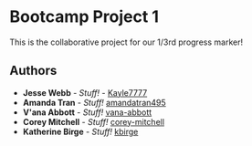 # Bootcamp Project 1

This is the collaborative project for our 1/3rd progress marker!

## Authors

* **Jesse Webb** - *Stuff!* - [Kayle7777](https://github.com/kayle7777)
* **Amanda Tran** - *Stuff!* [amandatran495](https://github.com/amandatran495)
* **V'ana Abbott** - *Stuff!* [vana-abbott](https://github.com/vana-abbott)
* **Corey Mitchell** - *Stuff!* [corey-mitchell](https://github.com/corey-mitchell)
* **Katherine Birge** - *Stuff!* [kbirge](https://github.com/kbirge)
